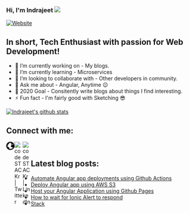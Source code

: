 ### Hi, I'm Indrajeet <img src="https://media.giphy.com/media/hvRJCLFzcasrR4ia7z/giphy.gif" width="25px">
[![Website](https://img.shields.io/badge/Co--founder/Author%20%40%20fullyunderstood.com-blogs-green?style=flat-square)](https://fullyunderstood.com/author/indrajitbnikam/)

## In short, Tech Enthusiast with passion for Web Development!
- 🔭 I’m currently working on - My blogs.
- 🌱 I’m currently learning - Microservices
- 👯 I’m looking to collaborate with - Other developers in community.
- 💬 Ask me about - Angular, Anytime 😉
- 🥅 2020 Goal - Consitently write blogs about things I find interesting.
- ⚡ Fun fact - I'm fairly good with Sketching 😎


[![Indrajeet's github stats](https://github-readme-stats.vercel.app/api?username=indrajitbnikam&count_private=true&include_all_commits=true&theme=radical)](https://github.com/indrajitbnikam?tab=repositories)

## Connect with me:
[<img align="left" alt="codeSTACKr.com" width="22px" src="https://raw.githubusercontent.com/iconic/open-iconic/master/svg/globe.svg" />][website]
[<img align="left" alt="codeSTACKr | Twitter" width="22px" src="https://cdn.jsdelivr.net/npm/simple-icons@v3/icons/twitter.svg" />][twitter]
[<img align="left" alt="codeSTACKr | LinkedIn" width="22px" src="https://cdn.jsdelivr.net/npm/simple-icons@v3/icons/linkedin.svg" />][linkedin]
<br />

## Latest blog posts:
<!-- BLOG-POST-LIST:START -->
- [Automate Angular app deployments using Github Actions](https://fullyunderstood.com/automate-angular-app-deployments-using-github-actions/)
- [Deploy Angular app using AWS S3](https://fullyunderstood.com/deploy-angular-app-using-aws-s3/)
- [Host your Angular Application using Github Pages](https://fullyunderstood.com/host-your-angular-application-using-github-pages/)
- [How to wait for Ionic Alert to respond](https://fullyunderstood.com/web-tech/how-to-wait-for-ionic-alert-to-respond/)
- [Stack](https://fullyunderstood.com/stack/)
<!-- BLOG-POST-LIST:END -->

[website]: https://indrajeet.me
[twitter]: https://twitter.com/indrajeet_nikam
[linkedin]: https://www.linkedin.com/in/indrajeet-nikam-3737a8101/
